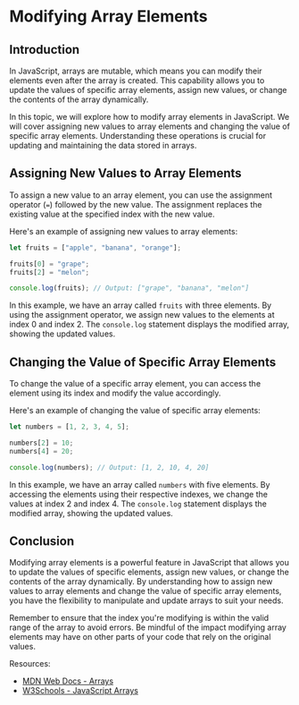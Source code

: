 # Modifying Array Elements

## Introduction

In JavaScript, arrays are mutable, which means you can modify their elements even after the array is created. This capability allows you to update the values of specific array elements, assign new values, or change the contents of the array dynamically.

In this topic, we will explore how to modify array elements in JavaScript. We will cover assigning new values to array elements and changing the value of specific array elements. Understanding these operations is crucial for updating and maintaining the data stored in arrays.    

## Assigning New Values to Array Elements

To assign a new value to an array element, you can use the assignment operator (`=`) followed by the new value. The assignment replaces the existing value at the specified index with the new value.

Here's an example of assigning new values to array elements:

```javascript
let fruits = ["apple", "banana", "orange"];

fruits[0] = "grape";
fruits[2] = "melon";

console.log(fruits); // Output: ["grape", "banana", "melon"]
```

In this example, we have an array called `fruits` with three elements. By using the assignment operator, we assign new values to the elements at index 0 and index 2. The `console.log` statement displays the modified array, showing the updated values.

## Changing the Value of Specific Array Elements

To change the value of a specific array element, you can access the element using its index and modify the value accordingly.

Here's an example of changing the value of specific array elements:

```javascript
let numbers = [1, 2, 3, 4, 5];

numbers[2] = 10;
numbers[4] = 20;

console.log(numbers); // Output: [1, 2, 10, 4, 20]
```

In this example, we have an array called `numbers` with five elements. By accessing the elements using their respective indexes, we change the values at index 2 and index 4. The `console.log` statement displays the modified array, showing the updated values.

## Conclusion

Modifying array elements is a powerful feature in JavaScript that allows you to update the values of specific elements, assign new values, or change the contents of the array dynamically. By understanding how to assign new values to array elements and change the value of specific array elements, you have the flexibility to manipulate and update arrays to suit your needs.

Remember to ensure that the index you're modifying is within the valid range of the array to avoid errors. Be mindful of the impact modifying array elements may have on other parts of your code that rely on the original values.

Resources:
- [MDN Web Docs - Arrays](https://developer.mozilla.org/en-US/docs/Web/JavaScript/Reference/Global_Objects/Array)
- [W3Schools - JavaScript Arrays](https://www.w3schools.com/js/js_arrays.asp)